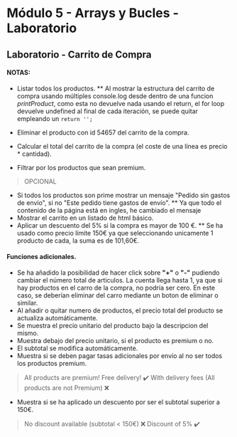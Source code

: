 # Módulo 5 - Arrays y Bucles - Laboratorio

## Laboratorio - Carrito de Compra

#### NOTAS: 
* Listar todos los productos.
** Al mostrar la estructura del carrito de compra usando múltiples console.log desde dentro de una funcion
*printProduct*, como esta no devuelve nada usando el return, el for loop devuelve undefined al final de cada iteración, se puede quitar empleando un `return '';`

* Eliminar el producto con id 54657 del carrito de la compra.
* Calcular el total del carrito de la compra (el coste de una línea es precio * cantidad).
* Filtrar por los productos que sean premium.


>OPCIONAL
* Si todos los productos son prime mostrar un mensaje "Pedido sin gastos de envío", si no "Este pedido tiene gastos de envío".
** Ya que todo el contenido de la página está en ingles, he cambiado el mensaje 
* Mostrar el carrito en un listado de html básico.
* Aplicar un descuento del 5% si la compra es mayor de 100 €.
** Se ha usado como precio límite 150€ ya que seleccionando unicamente 1 producto de cada, la suma es de 101,60€.

#### Funciones adicionales.
* Se ha añadido la posibilidad de hacer click sobre **"+"** o **"-"** pudiendo cambiar el número total de articulos. La cuenta llega hasta 1, ya que si hay productos en el carro de la compra, no podría ser cero. En este caso, se deberían eliminar del carro mediante un boton de eliminar o similar.
* Al añadir o quitar numero de productos, el precio total del producto se actualiza automáticamente.
* Se muestra el precio unitario del producto bajo la descripcion del mismo.
* Muestra debajo del precio unitario, si el producto es premium o no.
* El subtotal se modifica automáticamente.
* Muestra si se deben pagar tasas adicionales por envío al no ser todos los productos premium.
> All products are premium!  Free delivery! ✔️
> With delivery fees (All products are not Premium) ❌
* Muestra si se ha aplicado un descuento por ser el subtotal superior a 150€.
> No discount available (subtotal < 150€) ❌
> Discount of 5% ✔️
